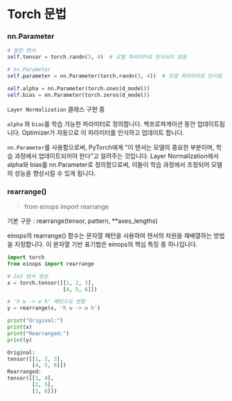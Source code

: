 # Torch 문법 

### nn.Parameter

```python
# 일반 텐서
self.tensor = torch.randn(3, 4)  # 모델 파라미터로 인식되지 않음

# nn.Parameter
self.parameter = nn.Parameter(torch.randn(3, 4))  # 모델 파라미터로 인식됨

self.alpha = nn.Parameter(torch.ones(d_model))
self.bias = nn.Parameter(torch.zeros(d_model))
```

`Layer Normalization` 클래스 구현 중

`alpha` 와 `bias`를 학습 가능한 파라미터로 정의합니다. 백프로파게이션 동안 업데이트됩니다. Optimizer가 자동으로 이 파라미터를 인식하고 업데이트 합니다. 

`nn.Parameter`를 사용함으로써, PyTorch에게 "이 텐서는 모델의 중요한 부분이며, 학습 과정에서 업데이트되어야 한다"고 알려주는 것입니다. Layer Normalization에서 alpha와 bias를 nn.Parameter로 정의함으로써, 이들이 학습 과정에서 조정되어 모델의 성능을 향상시킬 수 있게 됩니다.

### rearrange()

> from einops import rearrange

기본 구문 : rearrange(tensor, pattern, **axes_lengths)

einops의 rearrange() 함수는 문자열 패턴을 사용하여 텐서의 차원을 재배열하는 방법을 지정합니다. 이 문자열 기반 표기법은 einops의 핵심 특징 중 하나입니다.

```python
import torch
from einops import rearrange

# 2x3 텐서 생성
x = torch.tensor([[1, 2, 3],
                  [4, 5, 6]])

# 'h w -> w h' 패턴으로 변환
y = rearrange(x, 'h w -> w h')

print("Original:")
print(x)
print("Rearranged:")
print(y)

Original:
tensor([[1, 2, 3],
        [4, 5, 6]])
Rearranged:
tensor([[1, 4],
        [2, 5],
        [3, 6]])
```
